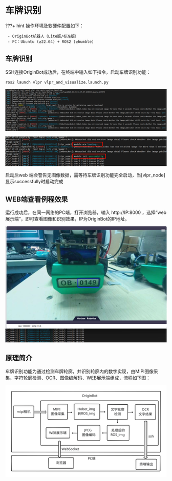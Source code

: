# **车牌识别**

???+ hint
    操作环境及软硬件配置如下：

     - OriginBot机器人（Lite版/标准版）
     - PC：Ubuntu (≥22.04) + ROS2 (≥humble)


## **车牌识别**

SSH连接OriginBot成功后，在终端中输入如下指令，启动车牌识别功能：

```
ros2 launch vlpr vlpr_and_visualize.launch.py
```

![启动vlpr](../assets/img/vlpr/启动vlpr.png)


![等待识别模型加载](../assets/img/vlpr/等待识别模型加载.png)

启动后web 端会警告无图像数据，需等待车牌识别功能完全启动，当[vlpr_node]显示successfully时启动完成



## **WEB端查看例程效果**

运行成功后，在同一网络的PC端，打开浏览器，输入 http://IP:8000 ，选择“web展示端”，即可查看图像和识别效果，IP为OriginBot的IP地址。

![WEB端查看](../assets/img/vlpr/WEB端查看.png)

## **原理简介**

车牌识别功能为通过检测车牌轮廓，并识别轮廓内的数字实现，由MIPI图像采集、字符轮廓检测、OCR、图像编解码、WEB展示端组成，流程如下图：

![流程图](../assets/img/vlpr/流程图.svg)